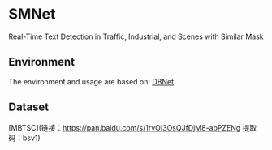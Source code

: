# SMNet

Real-Time Text Detection in Traffic, Industrial, and  Scenes with Similar Mask





## Environment
The environment and usage are based on: [DBNet](https://github.com/MhLiao/DB)

## Dataset
[MBTSC](链接：https://pan.baidu.com/s/1rvOI3OsQJfDjM8-abPZENg 
提取码：bsv1)


